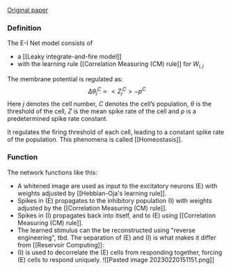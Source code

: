 [Original paper](https://pubmed.ncbi.nlm.nih.gov/23536063/)

### Definition
The E-I Net model consists of 
* a [[Leaky integrate-and-fire model]] 
* with the learning rule [[Correlation Measuring (CM) rule]] for $W_{i,j}$

The membrane potential is regulated as:
$$\Delta \theta_j^{C} \propto <Z_j^{C}> - p^{C} $$
Here $j$ denotes the cell number, $C$ denotes the cell’s population, $\theta$ is the threshold of the cell, $Z$ is the mean spike rate of the cell and $p$ is a predetermined spike rate constant.

It regulates the firing threshold of each cell, leading to a constant spike rate of the population. This phenomena is called [[Homeostasis]].

### Function
The network functions like this:
* A whitened image are used as input to the excitatory neurons (E) with weights adjusted by [[Hebbian-Oja's learning rule]].
* Spikes in (E) propagates to the inhibitory population (I) with weights adjusted by the [[Correlation Measuring (CM) rule]].
* Spikes in (I) propagates back into itself, and to (E) using [[Correlation Measuring (CM) rule]].
* The learned stimulus can the be reconstructed using "reverse engineering", tbd. 
The separation of (E) and (I) is what makes it differ from [[Reservoir Computing]]:
* (I) is used to decorrelate the (E) cells from responding together, forcing (E) cells to respond uniquely.
![[Pasted image 20230220151151.png]]